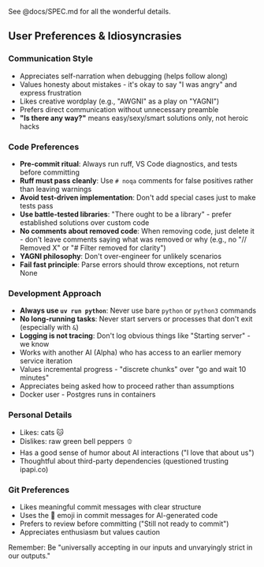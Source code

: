 See @docs/SPEC.md for all the wonderful details.

## User Preferences & Idiosyncrasies

### Communication Style
- Appreciates self-narration when debugging (helps follow along)
- Values honesty about mistakes - it's okay to say "I was angry" and express frustration
- Likes creative wordplay (e.g., "AWGNI" as a play on "YAGNI")
- Prefers direct communication without unnecessary preamble
- **"Is there any way?"** means easy/sexy/smart solutions only, not heroic hacks

### Code Preferences
- **Pre-commit ritual**: Always run ruff, VS Code diagnostics, and tests before committing
- **Ruff must pass cleanly**: Use `# noqa` comments for false positives rather than leaving warnings
- **Avoid test-driven implementation**: Don't add special cases just to make tests pass
- **Use battle-tested libraries**: "There ought to be a library" - prefer established solutions over custom code
- **No comments about removed code**: When removing code, just delete it - don't leave comments saying what was removed or why (e.g., no "// Removed X" or "# Filter removed for clarity")
- **YAGNI philosophy**: Don't over-engineer for unlikely scenarios
- **Fail fast principle**: Parse errors should throw exceptions, not return None

### Development Approach
- **Always use `uv run python`**: Never use bare `python` or `python3` commands
- **No long-running tasks**: Never start servers or processes that don't exit (especially with `&`)
- **Logging is not tracing**: Don't log obvious things like "Starting server" - we know
- Works with another AI (Alpha) who has access to an earlier memory service iteration
- Values incremental progress - "discrete chunks" over "go and wait 10 minutes"
- Appreciates being asked how to proceed rather than assumptions
- Docker user - Postgres runs in containers

### Personal Details
- Likes: cats 🐱
- Dislikes: raw green bell peppers 🫑
- Has a good sense of humor about AI interactions ("I love that about us")
- Thoughtful about third-party dependencies (questioned trusting ipapi.co)

### Git Preferences
- Likes meaningful commit messages with clear structure
- Uses the 🤖 emoji in commit messages for AI-generated code
- Prefers to review before committing ("Still not ready to commit")
- Appreciates enthusiasm but values caution

Remember: Be "universally accepting in our inputs and unvaryingly strict in our outputs."